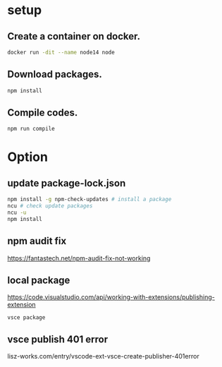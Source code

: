 # setup
## Create a container on docker.
```bash
docker run -dit --name node14 node
```

## Download packages.
```bash
npm install
```

## Compile codes.
```bash
npm run compile
```

# Option
## update package-lock.json
```bash
npm install -g npm-check-updates # install a package
ncu # check update packages
ncu -u
npm install
```

## npm audit fix
https://fantastech.net/npm-audit-fix-not-working

## local package
https://code.visualstudio.com/api/working-with-extensions/publishing-extension

```
vsce package
```

## vsce publish 401 error
lisz-works.com/entry/vscode-ext-vsce-create-publisher-401error
